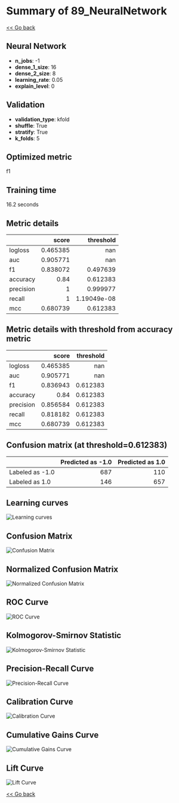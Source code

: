 # Summary of 89_NeuralNetwork

[<< Go back](../README.md)


## Neural Network
- **n_jobs**: -1
- **dense_1_size**: 16
- **dense_2_size**: 8
- **learning_rate**: 0.05
- **explain_level**: 0

## Validation
 - **validation_type**: kfold
 - **shuffle**: True
 - **stratify**: True
 - **k_folds**: 5

## Optimized metric
f1

## Training time

16.2 seconds

## Metric details
|           |    score |     threshold |
|:----------|---------:|--------------:|
| logloss   | 0.465385 | nan           |
| auc       | 0.905771 | nan           |
| f1        | 0.838072 |   0.497639    |
| accuracy  | 0.84     |   0.612383    |
| precision | 1        |   0.999977    |
| recall    | 1        |   1.19049e-08 |
| mcc       | 0.680739 |   0.612383    |


## Metric details with threshold from accuracy metric
|           |    score |   threshold |
|:----------|---------:|------------:|
| logloss   | 0.465385 |  nan        |
| auc       | 0.905771 |  nan        |
| f1        | 0.836943 |    0.612383 |
| accuracy  | 0.84     |    0.612383 |
| precision | 0.856584 |    0.612383 |
| recall    | 0.818182 |    0.612383 |
| mcc       | 0.680739 |    0.612383 |


## Confusion matrix (at threshold=0.612383)
|                 |   Predicted as -1.0 |   Predicted as 1.0 |
|:----------------|--------------------:|-------------------:|
| Labeled as -1.0 |                 687 |                110 |
| Labeled as 1.0  |                 146 |                657 |

## Learning curves
![Learning curves](learning_curves.png)
## Confusion Matrix

![Confusion Matrix](confusion_matrix.png)


## Normalized Confusion Matrix

![Normalized Confusion Matrix](confusion_matrix_normalized.png)


## ROC Curve

![ROC Curve](roc_curve.png)


## Kolmogorov-Smirnov Statistic

![Kolmogorov-Smirnov Statistic](ks_statistic.png)


## Precision-Recall Curve

![Precision-Recall Curve](precision_recall_curve.png)


## Calibration Curve

![Calibration Curve](calibration_curve_curve.png)


## Cumulative Gains Curve

![Cumulative Gains Curve](cumulative_gains_curve.png)


## Lift Curve

![Lift Curve](lift_curve.png)



[<< Go back](../README.md)
